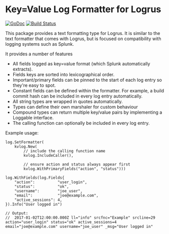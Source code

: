 # Key=Value Log Formatter for Logrus

[![GoDoc](https://godoc.org/github.com/gwatts/kvlog?status.svg)](https://godoc.org/github.com/gwatts/kvlog)
[![Build Status](https://travis-ci.org/gwatts/kvlog.svg?branch=master)](https://travis-ci.org/gwatts/kvlog)

This package provides a text formatting type for Logrus.  It is similar to the
text formatter that comes with Logrus, but is focused on compatibility with
logging systems such as Splunk.

It provides a number of features

* All fields logged as key=value format (which Splunk automatically extracts).
* Fields keys are sorted into lexicographical order.
* Important/primary fields can be pinned to the start of each log entry
so they're easy to spot.
* Constant fields can be defined within the formatter.  For example, a build
commit hash can be included in every log entry automatically.
* All string types are wrapped in quotes automatically.
* Types can define their own marshaler for custom behaviour
* Compound types can return multiple key/value pairs by implementing a
Loggable interface.
* The calling function can optionally be included in every log entry.


Example usage:

```golang
log.SetFormatter(
    kvlog.New(
        // include the calling function name
        kvlog.IncludeCaller(), 

        // ensure action and status always appear first
        kvlog.WithPrimaryFields("action", "status")))

log.WithFields(log.Fields{
    "action":          "user_login",
    "status":          "ok",
    "username":        "joe_user",
    "email":           "joe@example.com",
    "active_sessions": 4,
}).Info("User logged in")

// Output:
//  2017-01-02T12:00:00.000Z ll="info" srcfnc="Example" srcline=29 action="user_login" status="ok" active_sessions=4 email="joe@example.com" username="joe_user" _msg="User logged in"
```
